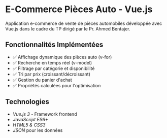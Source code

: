 # E-Commerce Pièces Auto - Vue.js
Application e-commerce de vente de pièces automobiles développée avec Vue.js dans le cadre du TP dirigé par le Pr. Ahmed Bentajer.

## Fonctionnalités Implémentées
- ✅ Affichage dynamique des pièces auto (v-for)
- ✅ Recherche en temps réel (v-model)
- ✅ Filtrage par catégorie et disponibilité
- ✅ Tri par prix (croissant/décroissant)
- ✅ Gestion du panier d'achat
- ✅ Propriétés calculées pour l'optimisation

## Technologies
- *Vue.js 3* - Framework frontend
- *JavaScript ES6+*
- *HTML5 & CSS3*
- *JSON* pour les données
